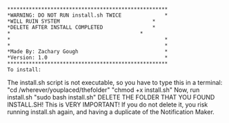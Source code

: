 	****************************************************
	*WARNING: DO NOT RUN install.sh TWICE              *
	*WILL RUIN SYSTEM	                           *
	*DELETE AFTER INSTALL COMPLETED		           *
	*		                                   *
	*                                                  *
	*                                                  *
	*Made By: Zachary Gough                            *
	*Version: 1.0                                      *
	****************************************************
	To install:
The install.sh script is not executable, so you have to type this in a terminal:
"cd /wherever/youplaced/thefolder"
"chmod +x install.sh"
Now, run install.sh
"sudo bash install.sh"
DELETE THE FOLDER THAT YOU FOUND INSTALL.SH!
This is VERY IMPORTANT!  If you do not delete it, you risk running install.sh again, and having a duplicate of the Notification Maker.
